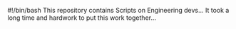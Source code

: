 #!/bin/bash
This repository contains Scripts on Engineering devs...
It took a long time and hardwork to put this work together...
